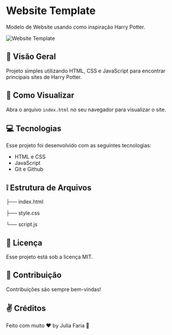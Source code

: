 # Website Template

Modelo de Website usando como inspiração Harry Potter.

![Website Template](.github/img.png)

## :thought_balloon: Visão Geral

Projeto simples utilizando HTML, CSS e JavaScript para encontrar principais sites de Harry Potter.

## :eyes: Como Visualizar

Abra o arquivo `index.html` no seu navegador para visualizar o site.

## :computer: Tecnologias

Esse projeto foi desenvolvido com as seguintes tecnologias:

- HTML e CSS
- JavaScript
- Git e Github

## :grey_exclamation: Estrutura de Arquivos
├── index.html

├── style.css

└── script.js

## :memo: Licença

Esse projeto está sob a licença MIT.

## :love_letter: Contribuição

Contribuições são sempre bem-vindas!

## :v: Créditos

Feito com muito ♥ by Julia Faria :wave:
